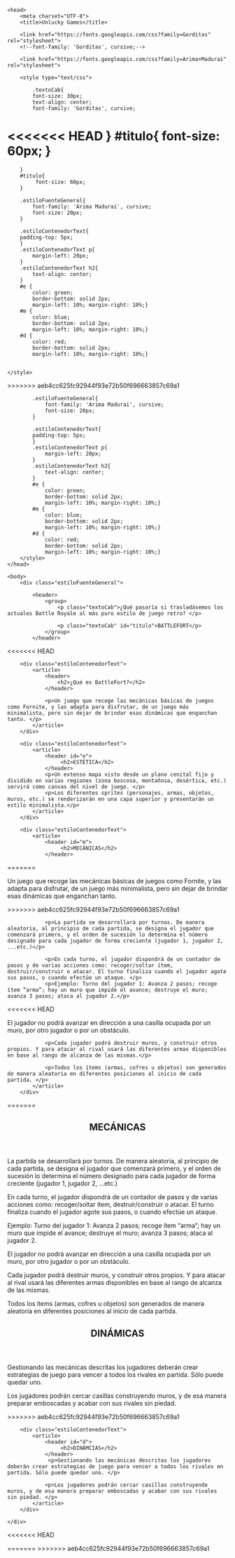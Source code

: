 <!DOCTYPE html>
<html>
    
    <head>
        <meta charset="UTF-8">
        <title>Unlucky Games</title>
        
        <link href="https://fonts.googleapis.com/css?family=Gorditas" rel="stylesheet">
        <!--font-family: 'Gorditas', cursive;-->
    
        <link href="https://fonts.googleapis.com/css?family=Arima+Madurai" rel="stylesheet">
     
        <style type="text/css">
            
            .textoCab{
            font-size: 30px;
            text-align: center;
            font-family: 'Gorditas', cursive; 
<<<<<<< HEAD
            }
            #titulo{
                 font-size: 60px;
            }
=======
        }
        #titulo{
             font-size: 60px;
        }
        
        .estiloFuenteGeneral{
            font-family: 'Arima Madurai', cursive;
            font-size: 20px;
        }
        
        .estiloContenedorText{
        padding-top: 5px;  
        }
        .estiloContenedorText p{  
            margin-left: 20px;
        }
        .estiloContenedorText h2{  
            text-align: center;
        }
        #e {
            color: green; 
            border-bottom: solid 2px;
            margin-left: 10%; margin-right: 10%;}
        #m {
            color: blue; 
            border-bottom: solid 2px;
            margin-left: 10%; margin-right: 10%;}
        #d {
            color: red; 
            border-bottom: solid 2px;
            margin-left: 10%; margin-right: 10%;}
        
       
    </style>
    
  </head>

<body>
>>>>>>> aeb4cc625fc92944f93e72b50f696663857c69a1

            .estiloFuenteGeneral{
                font-family: 'Arima Madurai', cursive;
                font-size: 20px;
            }

            .estiloContenedorText{
            padding-top: 5px;  
            }
            .estiloContenedorText p{  
                margin-left: 20px;
            }
            .estiloContenedorText h2{  
                text-align: center;
            }
            #e {
                color: green; 
                border-bottom: solid 2px;
                margin-left: 10%; margin-right: 10%;}
            #m {
                color: blue; 
                border-bottom: solid 2px;
                margin-left: 10%; margin-right: 10%;}
            #d {
                color: red; 
                border-bottom: solid 2px;
                margin-left: 10%; margin-right: 10%;}
        </style>
    </head>
    
    <body>
        <div class="estiloFuenteGeneral">
            
            <header>
                <group>
                    <p class="textoCab">¿Qué pasaría si trasladásemos los actuales Battle Royale al más puro estilo de juego retro? </p>

                    <p class="textoCab" id="titulo">BATTLEFORT</p>
                </group>
            </header>
<<<<<<< HEAD

        <div class="estiloContenedorText">
            <article>
                <header>
                    <h2>¿Qué es BattleFort?</h2>
                </header>

                <p>Un juego que recoge las mecánicas básicas de juegos como Fornite, y las adapta para disfrutar, de un juego más minimalista, pero sin dejar de brindar esas dinámicas que enganchan tanto. </p>
            </article>
        </div>

        <div class="estiloContenedorText">
            <article>
                <header id="e">
                     <h2>ESTÉTICA</h2>
                </header>
                <p>Un extenso mapa visto desde un plano cenital fijo y dividido en varias regiones (zona boscosa, montañosa, desértica, etc.) servirá como canvas del nivel de juego. </p>
                <p>Los diferentes sprites (personajes, armas, objetos, muros, etc.) se renderizarán en una capa superior y presentarán un estilo minimalista.</p>
            </article>
        </div>
            
        <div class="estiloContenedorText">
            <article>       
                <header id="m">
                     <h2>MECÁNICAS</h2>
                </header>
=======
            <p>Un juego que recoge las mecánicas básicas de juegos como Fornite, y las adapta para disfrutar, de un juego más minimalista, pero sin dejar de brindar esas dinámicas que enganchan tanto. </p>
        </article>
</div>
>>>>>>> aeb4cc625fc92944f93e72b50f696663857c69a1

                <p>La partida se desarrollará por turnos. De manera aleatoria, al principio de cada partida, se designa el jugador que comenzará primero, y el orden de sucesión lo determina el número designado para cada jugador de forma creciente (jugador 1, jugador 2, ...etc.)</p>

                <p>En cada turno, el jugador dispondrá de un contador de pasos y de varias acciones como: recoger/soltar ítem, destruir/construir o atacar. El turno finaliza cuando el jugador agote sus pasos, o cuando efectúe un ataque. </p>
                <p>Ejemplo: Turno del jugador 1: Avanza 2 pasos; recoge ítem “arma”; hay un muro que impide el avance; destruye el muro; avanza 3 pasos; ataca al jugador 2.</p>

<<<<<<< HEAD
                <p>El jugador no podrá avanzar en dirección a una casilla ocupada por un muro, por otro jugador o por un obstáculo. </p>

                <p>Cada jugador podrá destruir muros, y construir otros propios. Y para atacar al rival usará las diferentes armas disponibles en base al rango de alcanza de las mismas.</p>

                <p>Todos los ítems (armas, cofres u objetos) son generados de manera aleatoria en diferentes posiciones al inicio de cada partida. </p>   
            </article>
        </div>

=======
<div class="estiloContenedorText">
    <article>       
        <header id="m">
             <h2>MECÁNICAS</h2>
        </header>
        <p>La partida se desarrollará por turnos. De manera aleatoria, al principio de cada partida, se designa el jugador que comenzará primero, y el orden de sucesión lo determina el número designado para cada jugador de forma creciente (jugador 1, jugador 2, ...etc.)</p>
        <p>En cada turno, el jugador dispondrá de un contador de pasos y de varias acciones como: recoger/soltar ítem, destruir/construir o atacar. El turno finaliza cuando el jugador agote sus pasos, o cuando efectúe un ataque. </p>
        <p>Ejemplo: Turno del jugador 1: Avanza 2 pasos; recoge ítem “arma”; hay un muro que impide el avance; destruye el muro; avanza 3 pasos; ataca al jugador 2.</p>
        <p>El jugador no podrá avanzar en dirección a una casilla ocupada por un muro, por otro jugador o por un obstáculo. </p>
        <p>Cada jugador podrá destruir muros, y construir otros propios. Y para atacar al rival usará las diferentes armas disponibles en base al rango de alcanza de las mismas.</p>
        <p>Todos los ítems (armas, cofres u objetos) son generados de manera aleatoria en diferentes posiciones al inicio de cada partida. </p>   
    </article>
</div>

    
<div class="estiloContenedorText">
    <article>
        <header id="d">
             <h2>DINÁMICAS</h2>
        </header>
         <p>Gestionando las mecánicas descritas los jugadores deberán crear estrategias de juego para vencer a todos los rivales en partida. Sólo puede quedar uno. </p>
         <p>Los jugadores podrán cercar casillas construyendo muros, y de esa manera preparar emboscadas y acabar con sus rivales sin piedad. </p>
    </article>
</div>
>>>>>>> aeb4cc625fc92944f93e72b50f696663857c69a1

        <div class="estiloContenedorText">
            <article>
                <header id="d">
                     <h2>DINÁMCIAS</h2>
                </header>
                 <p>Gestionando las mecánicas descritas los jugadores deberán crear estrategias de juego para vencer a todos los rivales en partida. Sólo puede quedar uno. </p>

                <p>Los jugadores podrán cercar casillas construyendo muros, y de esa manera preparar emboscadas y acabar con sus rivales sin piedad. </p>
            </article>
        </div>
        
    </div>
        
  </body>
    
<<<<<<< HEAD
</html>
=======
</div>

</body>
>>>>>>> aeb4cc625fc92944f93e72b50f696663857c69a1
